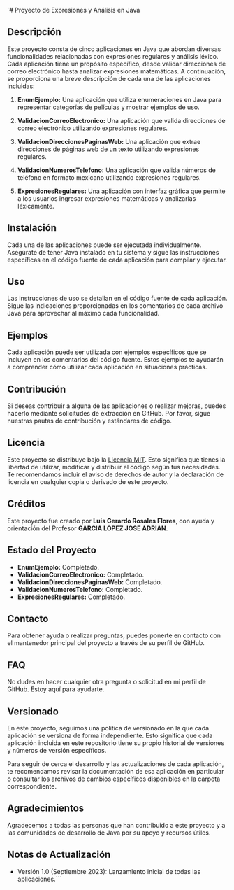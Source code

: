 `# Proyecto de Expresiones y Análisis en Java

## Descripción
Este proyecto consta de cinco aplicaciones en Java que abordan diversas funcionalidades relacionadas con expresiones regulares y análisis léxico. Cada aplicación tiene un propósito específico, desde validar direcciones de correo electrónico hasta analizar expresiones matemáticas. A continuación, se proporciona una breve descripción de cada una de las aplicaciones incluidas:

1. **EnumEjemplo:** Una aplicación que utiliza enumeraciones en Java para representar categorías de películas y mostrar ejemplos de uso.

2. **ValidacionCorreoElectronico:** Una aplicación que valida direcciones de correo electrónico utilizando expresiones regulares.

3. **ValidacionDireccionesPaginasWeb:** Una aplicación que extrae direcciones de páginas web de un texto utilizando expresiones regulares.

4. **ValidacionNumerosTelefono:** Una aplicación que valida números de teléfono en formato mexicano utilizando expresiones regulares.

5. **ExpresionesRegulares:** Una aplicación con interfaz gráfica que permite a los usuarios ingresar expresiones matemáticas y analizarlas léxicamente.

## Instalación
Cada una de las aplicaciones puede ser ejecutada individualmente. Asegúrate de tener Java instalado en tu sistema y sigue las instrucciones específicas en el código fuente de cada aplicación para compilar y ejecutar.

## Uso
Las instrucciones de uso se detallan en el código fuente de cada aplicación. Sigue las indicaciones proporcionadas en los comentarios de cada archivo Java para aprovechar al máximo cada funcionalidad.

## Ejemplos
Cada aplicación puede ser utilizada con ejemplos específicos que se incluyen en los comentarios del código fuente. Estos ejemplos te ayudarán a comprender cómo utilizar cada aplicación en situaciones prácticas.

## Contribución
Si deseas contribuir a alguna de las aplicaciones o realizar mejoras, puedes hacerlo mediante solicitudes de extracción en GitHub. Por favor, sigue nuestras pautas de contribución y estándares de código.

## Licencia
Este proyecto se distribuye bajo la [Licencia MIT](LICENSE). Esto significa que tienes la libertad de utilizar, modificar y distribuir el código según tus necesidades. Te recomendamos incluir el aviso de derechos de autor y la declaración de licencia en cualquier copia o derivado de este proyecto.

## Créditos
Este proyecto fue creado por **Luis Gerardo Rosales Flores**, con ayuda y orientación del Profesor **GARCIA LOPEZ JOSE ADRIAN**.

## Estado del Proyecto
- **EnumEjemplo:** Completado.
- **ValidacionCorreoElectronico:** Completado.
- **ValidacionDireccionesPaginasWeb:** Completado.
- **ValidacionNumerosTelefono:** Completado.
- **ExpresionesRegulares:** Completado.

## Contacto
Para obtener ayuda o realizar preguntas, puedes ponerte en contacto con el mantenedor principal del proyecto a través de su perfil de GitHub.

## FAQ
No dudes en hacer cualquier otra pregunta o solicitud en mi perfil de GitHub. Estoy aquí para ayudarte.

## Versionado
En este proyecto, seguimos una política de versionado en la que cada aplicación se versiona de forma independiente. Esto significa que cada aplicación incluida en este repositorio tiene su propio historial de versiones y números de versión específicos.

Para seguir de cerca el desarrollo y las actualizaciones de cada aplicación, te recomendamos revisar la documentación de esa aplicación en particular o consultar los archivos de cambios específicos disponibles en la carpeta correspondiente.

## Agradecimientos
Agradecemos a todas las personas que han contribuido a este proyecto y a las comunidades de desarrollo de Java por su apoyo y recursos útiles.

## Notas de Actualización
- Versión 1.0 (Septiembre 2023): Lanzamiento inicial de todas las aplicaciones.```

